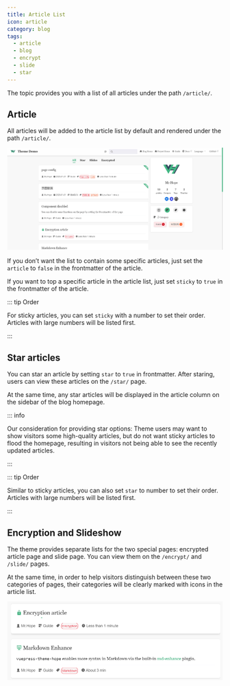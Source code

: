 ```yaml
---
title: Article List
icon: article
category: blog
tags:
  - article
  - blog
  - encrypt
  - slide
  - star
---
```


The topic provides you with a list of all articles under the path `/article/`.

## Article

All articles will be added to the article list by default and rendered under the path `/article/`.

![Article list](./assets/article.png)

If you don’t want the list to contain some specific articles, just set the `article` to `false` in the frontmatter of the article.

If you want to top a specific article in the article list, just set `sticky` to `true` in the frontmatter of the article.

::: tip Order

For sticky articles, you can set `sticky` with a number to set their order. Articles with large numbers will be listed first.

:::

## Star articles

You can star an article by setting `star` to `true` in frontmatter. After staring, users can view these articles on the `/star/` page.

At the same time, any star articles will be displayed in the article column on the sidebar of the blog homepage.

::: info

Our consideration for providing star options: Theme users may want to show visitors some high-quality articles, but do not want sticky articles to flood the homepage, resulting in visitors not being able to see the recently updated articles.

:::

::: tip Order

Similar to sticky articles, you can also set `star` to number to set their order. Articles with large numbers will be listed first.

:::

## Encryption and Slideshow

The theme provides separate lists for the two special pages: encrypted article page and slide page. You can view them on the `/encrypt/` and `/slide/` pages.

At the same time, in order to help visitors distinguish between these two categories of pages, their categories will be clearly marked with icons in the article list.

![Category Tips](./assets/icon-type.png)
